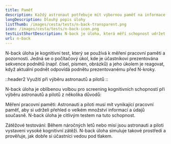 ```yaml
---
title: Paměť
description: Každý astronaut potřebuje mít výbornou paměť na informace i krátkodobou paměť, aby si zapamatoval a dokálaz zpracovat množství informací, které se na něj v každou chvíli hrnou
longDescription: Dlouhý popis úlohy
listThumb: /images/cesta/tests/n-back-transparent.png
icon: /images/cesta/tests/n-back-icon.png
testListShortDescription: N-back je úloha, která měří schopnost udržet si informace v krátkodobé paměti
url: n-back
---
```


N-back úloha je kognitivní test, který se používá k měření pracovní paměti a pozornosti. Jedná se o počítačový úkol, kde je účastníkovi prezentována sekvence podnětů (např. čísel, písmen, obrázků) a jeho úkolem je reagovat, když aktuální podnět odpovídá podnětu prezentovanému před N-kroky.

::header2
Využití při výběru astronautů a pilotů
::

N-back úloha je oblíbenou volbou pro screening kognitivních schopností při výběru astronautů a pilotů z několika důvodů:

Měření pracovní paměti: Astronauti a piloti musí mít vynikající pracovní paměť, aby si udrželi přehled o velkém množství informací a údajů současně. N-back úloha je citlivým testem na tuto schopnost.

Zátěžové testování: Během náročných letů nebo misí jsou astronauti a piloti vystaveni vysoké kognitivní zátěži. N-back úloha simuluje takové prostředí a prověřuje, jak dobře si účastníci vedou pod tlakem.